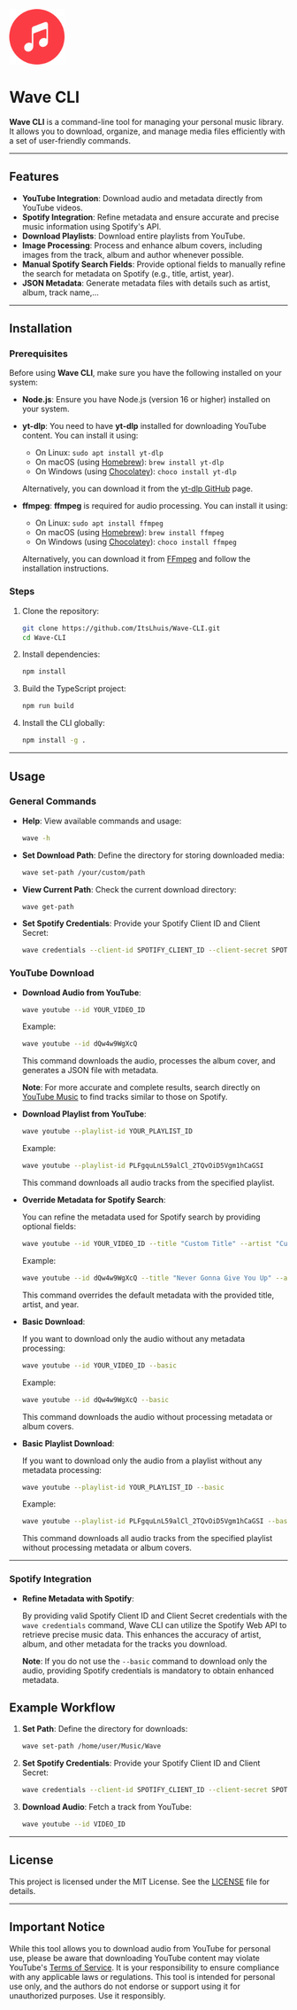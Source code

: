 <img src="assets/appicon.png" width="100" height="100" />

# Wave CLI

**Wave CLI** is a command-line tool for managing your personal music library. It allows you to download, organize, and manage media files efficiently with a set of user-friendly commands.

---

## Features

- **YouTube Integration**: Download audio and metadata directly from YouTube videos.
- **Spotify Integration**: Refine metadata and ensure accurate and precise music information using Spotify's API.
- **Download Playlists**: Download entire playlists from YouTube.
- **Image Processing**: Process and enhance album covers, including images from the track, album and author whenever possible.
- **Manual Spotify Search Fields**: Provide optional fields to manually refine the search for metadata on Spotify (e.g., title, artist, year).
- **JSON Metadata**: Generate metadata files with details such as artist, album, track name,...

---

## Installation

### Prerequisites

Before using **Wave CLI**, make sure you have the following installed on your system:

- **Node.js**: Ensure you have Node.js (version 16 or higher) installed on your system.

- **yt-dlp**: You need to have **yt-dlp** installed for downloading YouTube content. You can install it using:

  - On Linux: `sudo apt install yt-dlp`
  - On macOS (using [Homebrew](https://brew.sh/)): `brew install yt-dlp`
  - On Windows (using [Chocolatey](https://chocolatey.org/)): `choco install yt-dlp`

  Alternatively, you can download it from the [yt-dlp GitHub](https://github.com/yt-dlp/yt-dlp) page.

- **ffmpeg**: **ffmpeg** is required for audio processing. You can install it using:

  - On Linux: `sudo apt install ffmpeg`
  - On macOS (using [Homebrew](https://brew.sh/)): `brew install ffmpeg`
  - On Windows (using [Chocolatey](https://chocolatey.org/)): `choco install ffmpeg`

  Alternatively, you can download it from [FFmpeg](https://ffmpeg.org/download.html) and follow the installation instructions.

### Steps

1. Clone the repository:

   ```bash
   git clone https://github.com/ItsLhuis/Wave-CLI.git
   cd Wave-CLI
   ```

2. Install dependencies:

   ```bash
   npm install
   ```

3. Build the TypeScript project:

   ```bash
   npm run build
   ```

4. Install the CLI globally:

   ```bash
   npm install -g .
   ```

---

## Usage

### General Commands

- **Help**: View available commands and usage:

  ```bash
  wave -h
  ```

- **Set Download Path**: Define the directory for storing downloaded media:

  ```bash
  wave set-path /your/custom/path
  ```

- **View Current Path**: Check the current download directory:

  ```bash
  wave get-path
  ```

- **Set Spotify Credentials**: Provide your Spotify Client ID and Client Secret:

  ```bash
  wave credentials --client-id SPOTIFY_CLIENT_ID --client-secret SPOTIFY_CLIENT_SECRET
  ```

### YouTube Download

- **Download Audio from YouTube**:

  ```bash
  wave youtube --id YOUR_VIDEO_ID
  ```

  Example:

  ```bash
  wave youtube --id dQw4w9WgXcQ
  ```

  This command downloads the audio, processes the album cover, and generates a JSON file with metadata.

  **Note**: For more accurate and complete results, search directly on [YouTube Music](https://music.youtube.com) to find tracks similar to those on Spotify.

- **Download Playlist from YouTube**:

  ```bash
  wave youtube --playlist-id YOUR_PLAYLIST_ID
  ```

  Example:

  ```bash
  wave youtube --playlist-id PLFgquLnL59alCl_2TQvOiD5Vgm1hCaGSI
  ```

  This command downloads all audio tracks from the specified playlist.

- **Override Metadata for Spotify Search**:

  You can refine the metadata used for Spotify search by providing optional fields:

  ```bash
  wave youtube --id YOUR_VIDEO_ID --title "Custom Title" --artist "Custom Artist" --year 2023
  ```

  Example:

  ```bash
  wave youtube --id dQw4w9WgXcQ --title "Never Gonna Give You Up" --artist "Rick Astley" --year 1987
  ```

  This command overrides the default metadata with the provided title, artist, and year.

- **Basic Download**:

  If you want to download only the audio without any metadata processing:

  ```bash
  wave youtube --id YOUR_VIDEO_ID --basic
  ```

  Example:

  ```bash
  wave youtube --id dQw4w9WgXcQ --basic
  ```

  This command downloads the audio without processing metadata or album covers.

- **Basic Playlist Download**:

  If you want to download only the audio from a playlist without any metadata processing:

  ```bash
  wave youtube --playlist-id YOUR_PLAYLIST_ID --basic
  ```

  Example:

  ```bash
  wave youtube --playlist-id PLFgquLnL59alCl_2TQvOiD5Vgm1hCaGSI --basic
  ```

  This command downloads all audio tracks from the specified playlist without processing metadata or album covers.

---

### Spotify Integration

- **Refine Metadata with Spotify**:

  By providing valid Spotify Client ID and Client Secret credentials with the `wave credentials` command, Wave CLI can utilize the Spotify Web API to retrieve precise music data. This enhances the accuracy of artist, album, and other metadata for the tracks you download.

  **Note**: If you do not use the `--basic` command to download only the audio, providing Spotify credentials is mandatory to obtain enhanced metadata.

## Example Workflow

1. **Set Path**: Define the directory for downloads:

   ```bash
   wave set-path /home/user/Music/Wave
   ```

2. **Set Spotify Credentials**: Provide your Spotify Client ID and Client Secret:

   ```bash
   wave credentials --client-id SPOTIFY_CLIENT_ID --client-secret SPOTIFY_CLIENT_SECRET
   ```

3. **Download Audio**: Fetch a track from YouTube:

   ```bash
   wave youtube --id VIDEO_ID
   ```

---

## License

This project is licensed under the MIT License. See the [LICENSE](LICENSE) file for details.

---

## Important Notice

While this tool allows you to download audio from YouTube for personal use, please be aware that downloading YouTube content may violate YouTube's [Terms of Service](https://www.youtube.com/t/terms). It is your responsibility to ensure compliance with any applicable laws or regulations. This tool is intended for personal use only, and the authors do not endorse or support using it for unauthorized purposes. Use it responsibly.
